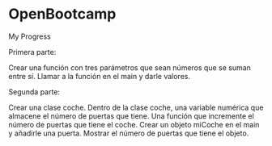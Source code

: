 # OpenBootcamp
My Progress

Primera parte:

Crear una función con tres parámetros que sean números que se suman entre sí.
Llamar a la función en el main y darle valores.

Segunda parte:

Crear una clase coche.
Dentro de la clase coche, una variable numérica que almacene el número de puertas que tiene.
Una función que incremente el número de puertas que tiene el coche.
Crear un objeto miCoche en el main y añadirle una puerta.
Mostrar el número de puertas que tiene el objeto.
